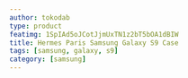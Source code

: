 ```yaml
---
author: tokodab
type: product
featimg: 1SpIAd5oJCotJjmUxTN1z2bT5bOA1dBIW
title: Hermes Paris Samsung Galaxy S9 Case
tags: [samsung, galaxy, s9]
category: [samsung]
---
```


